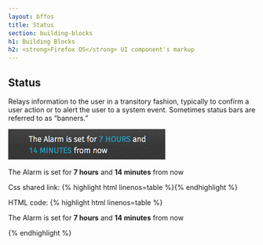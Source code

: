 ```yaml
---
layout: bffos
title: Status
section: building-blocks
h1: Building Blocks
h2: <strong>Firefox OS</strong> UI component's markup
---
```


## Status

Relays information to the user in a transitory fashion, typically to confirm a user action or to alert the user to a system event. Sometimes status bars are referred to as “banners.”

<div>
  <section class="example">
    <img src="../images/BB/status.png" alt="Status (Image replacing code)"/>
    <article class="frame">
      <section role="status">
        <p>The Alarm is set for <strong>7 hours</strong> and <strong>14 minutes</strong> from now</p>
      </section>
    </article>
  </section>

  <label>Css shared link:</label>
  {% highlight html linenos=table %}<link rel="stylesheet" type="text/css" href="shared/style/status.css">{% endhighlight %}

  <label>HTML code:</label>
  {% highlight html linenos=table %}<section role="status">
  <p>The Alarm is set for <strong>7 hours</strong> and <strong>14 minutes</strong> from now</p>
</section>{% endhighlight %}
</div>